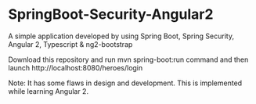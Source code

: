 # SpringBoot-Security-Angular2
A simple application developed by using Spring Boot, Spring Security, Angular 2, Typescript &amp; ng2-bootstrap

Download this repository and run mvn spring-boot:run command and then launch 
http://localhost:8080/heroes/login

Note: It has some flaws in design and development. This is implemented while learning Angular 2.
